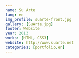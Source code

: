 ```yaml
---
name: Su Arte
lang: en
img_profile: suarte-front.jpg
gallery: [SuArte.jpg]
footer: Website
year: 2013
works: [HTML, CSS3]
website: http://www.suarte.net
categories: [portfolio,en]
---
```

